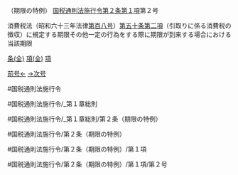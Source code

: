 （期限の特例）
[国税通則法施行令第２条第１項](国税通則法施行＿令＿第２条第１項)第２号

消費税法（昭和六十三年法律[第百八号](国税通則法施行＿令＿第２条第１項第１０８号)）[第五十条第二項](国税通則法施行＿令＿第５０条第２項)（引取りに係る消費税の徴収）に規定する期限その他一定の行為をする際に期限が到来する場合における当該期限

[条(全)](国税通則法施行＿令＿第２条_.md)    [項(全)](国税通則法施行＿令＿第２条第１項_.md)    [項](国税通則法施行＿令＿第２条第１項.md)

[前号←](国税通則法施行＿令＿第２条第１項第１号.md)    [→次号](国税通則法施行＿令＿第２条第１項第３号.md)

#国税通則法施行令

#国税通則法施行令/_第１章総則

#国税通則法施行令/_第１章総則/第２条（期限の特例）

#国税通則法施行令/第２条（期限の特例）

#国税通則法施行令/第２条（期限の特例）/第１項

#国税通則法施行令/第２条（期限の特例）/第１項/第２号

